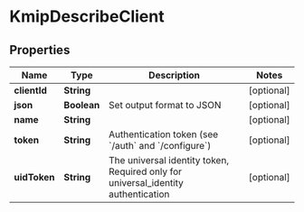 

# KmipDescribeClient


## Properties

| Name | Type | Description | Notes |
|------------ | ------------- | ------------- | -------------|
|**clientId** | **String** |  |  [optional] |
|**json** | **Boolean** | Set output format to JSON |  [optional] |
|**name** | **String** |  |  [optional] |
|**token** | **String** | Authentication token (see &#x60;/auth&#x60; and &#x60;/configure&#x60;) |  [optional] |
|**uidToken** | **String** | The universal identity token, Required only for universal_identity authentication |  [optional] |



